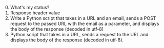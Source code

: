 0. What's my status?
1. Response header value
2. Write a Python script that takes in a URL and an email, sends a POST request to the passed URL with the email as a parameter, and displays the body of the response (decoded in utf-8)
3. Python script that takes in a URL, sends a request to the URL and displays the body of the response (decoded in utf-8).
